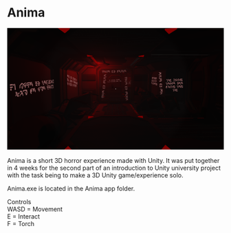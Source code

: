 # Anima  

![](Anima/Images/loop4.png)

Anima is a short 3D horror experience made with Unity. It was put together in 4 weeks for the second part of an introduction to Unity university project with the task being to make a 3D Unity game/experience solo.

Anima.exe is located in the Anima app folder.  

Controls  
WASD = Movement  
E = Interact  
F = Torch  
